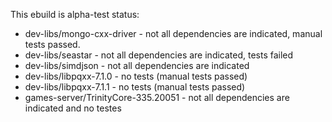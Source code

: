 
This ebuild is alpha-test status:

*  dev-libs/mongo-cxx-driver		- not all dependencies are indicated, manual tests passed.
*  dev-libs/seastar			- not all dependencies are indicated, tests failed
*  dev-libs/simdjson			- not all dependencies are indicated
*  dev-libs/libpqxx-7.1.0			- no tests (manual tests passed)
*  dev-libs/libpqxx-7.1.1			- no tests (manual tests passed)
*  games-server/TrinityCore-335.20051	- not all dependencies are indicated and no testes


